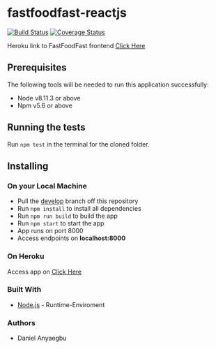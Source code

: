 # fastfoodfast-reactjs

[![Build Status](https://travis-ci.com/daniellamarr/fastfoodfast-reactjs.svg?branch=develop)](https://travis-ci.com/daniellamarr/fastfoodfast-reactjs)
[![Coverage Status](https://coveralls.io/repos/github/daniellamarr/fastfoodfast-reactjs/badge.svg?branch=develop)](https://coveralls.io/github/daniellamarr/fastfoodfast-reactjs?branch=develop)

Heroku link to FastFoodFast frontend
[Click Here](https://fastfoodfast-reactjs.herokuapp.com)

## Prerequisites

The following tools will be needed to run this application successfully:

- Node v8.11.3 or above
- Npm v5.6 or above

## Running the tests

Run `npm test` in the terminal for the cloned folder.

## Installing

### On your Local Machine

- Pull the [develop](https://github.com/daniellamarr/fastfoodfast-reactjs) branch off this repository
- Run `npm install` to install all dependencies
- Run `npm run build` to build the app
- Run `npm start` to start the app
- App runs on port 8000
- Access endpoints on **localhost:8000**

### On Heroku

Access app on [Click Here](https://fastfoodfast-reactjs.herokuapp.com)

### Built With

- [Node.js](http://www.nodejs.org/) - Runtime-Enviroment

### Authors

- Daniel Anyaegbu
